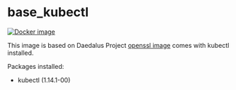 # base_kubectl

[![Docker image](https://img.shields.io/badge/docker-latest-blue.svg)](https://hub.docker.com/r/daedalusproject/base_kubectl)

This image is based on Daedalus Project [openssl image](/base_openssl) comes with kubectl installed.

Packages installed:

 * kubectl (1.14.1-00)
